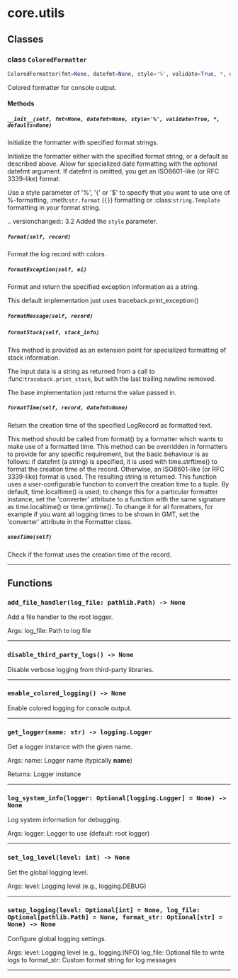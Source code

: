 # core.utils

## Classes

### class `ColoredFormatter`

```python
ColoredFormatter(fmt=None, datefmt=None, style='%', validate=True, *, defaults=None)
```

Colored formatter for console output.

#### Methods

##### `__init__(self, fmt=None, datefmt=None, style='%', validate=True, *, defaults=None)`

Initialize the formatter with specified format strings.

Initialize the formatter either with the specified format string, or a
default as described above. Allow for specialized date formatting with
the optional datefmt argument. If datefmt is omitted, you get an
ISO8601-like (or RFC 3339-like) format.

Use a style parameter of '%', '{' or '$' to specify that you want to
use one of %-formatting, :meth:`str.format` (``{}``) formatting or
:class:`string.Template` formatting in your format string.

.. versionchanged:: 3.2
   Added the ``style`` parameter.

##### `format(self, record)`

Format the log record with colors.

##### `formatException(self, ei)`

Format and return the specified exception information as a string.

This default implementation just uses
traceback.print_exception()

##### `formatMessage(self, record)`

##### `formatStack(self, stack_info)`

This method is provided as an extension point for specialized
formatting of stack information.

The input data is a string as returned from a call to
:func:`traceback.print_stack`, but with the last trailing newline
removed.

The base implementation just returns the value passed in.

##### `formatTime(self, record, datefmt=None)`

Return the creation time of the specified LogRecord as formatted text.

This method should be called from format() by a formatter which
wants to make use of a formatted time. This method can be overridden
in formatters to provide for any specific requirement, but the
basic behaviour is as follows: if datefmt (a string) is specified,
it is used with time.strftime() to format the creation time of the
record. Otherwise, an ISO8601-like (or RFC 3339-like) format is used.
The resulting string is returned. This function uses a user-configurable
function to convert the creation time to a tuple. By default,
time.localtime() is used; to change this for a particular formatter
instance, set the 'converter' attribute to a function with the same
signature as time.localtime() or time.gmtime(). To change it for all
formatters, for example if you want all logging times to be shown in GMT,
set the 'converter' attribute in the Formatter class.

##### `usesTime(self)`

Check if the format uses the creation time of the record.

---

## Functions

### `add_file_handler(log_file: pathlib.Path) -> None`

Add a file handler to the root logger.

Args:
    log_file: Path to log file

---

### `disable_third_party_logs() -> None`

Disable verbose logging from third-party libraries.

---

### `enable_colored_logging() -> None`

Enable colored logging for console output.

---

### `get_logger(name: str) -> logging.Logger`

Get a logger instance with the given name.

Args:
    name: Logger name (typically __name__)

Returns:
    Logger instance

---

### `log_system_info(logger: Optional[logging.Logger] = None) -> None`

Log system information for debugging.

Args:
    logger: Logger to use (default: root logger)

---

### `set_log_level(level: int) -> None`

Set the global logging level.

Args:
    level: Logging level (e.g., logging.DEBUG)

---

### `setup_logging(level: Optional[int] = None, log_file: Optional[pathlib.Path] = None, format_str: Optional[str] = None) -> None`

Configure global logging settings.

Args:
    level: Logging level (e.g., logging.INFO)
    log_file: Optional file to write logs to
    format_str: Custom format string for log messages

---

